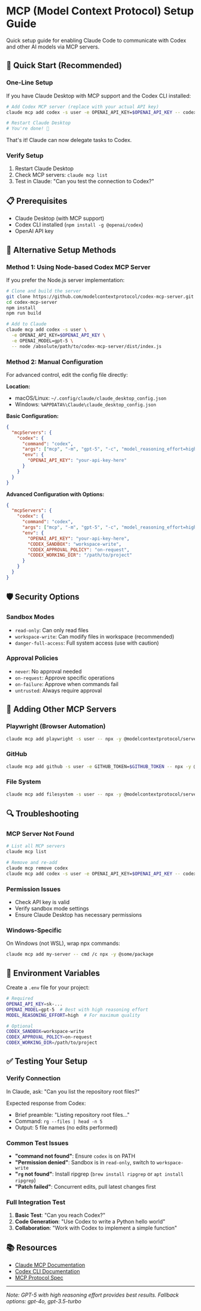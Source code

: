 # MCP (Model Context Protocol) Setup Guide

Quick setup guide for enabling Claude Code to communicate with Codex and other AI models via MCP servers.

## 🚀 Quick Start (Recommended)

### One-Line Setup

If you have Claude Desktop with MCP support and the Codex CLI installed:

```bash
# Add Codex MCP server (replace with your actual API key)
claude mcp add codex -s user -e OPENAI_API_KEY=$OPENAI_API_KEY -- codex mcp -m gpt-5 -c model_reasoning_effort="high"

# Restart Claude Desktop
# You're done! 🎉
```

That's it! Claude can now delegate tasks to Codex.

### Verify Setup

1. Restart Claude Desktop
2. Check MCP servers: `claude mcp list`
3. Test in Claude: "Can you test the connection to Codex?"

## 📋 Prerequisites

- Claude Desktop (with MCP support)
- Codex CLI installed (`npm install -g @openai/codex`)
- OpenAI API key

## 🔧 Alternative Setup Methods

### Method 1: Using Node-based Codex MCP Server

If you prefer the Node.js server implementation:

```bash
# Clone and build the server
git clone https://github.com/modelcontextprotocol/codex-mcp-server.git
cd codex-mcp-server
npm install
npm run build

# Add to Claude
claude mcp add codex -s user \
  -e OPENAI_API_KEY=$OPENAI_API_KEY \
  -e OPENAI_MODEL=gpt-5 \
  -- node /absolute/path/to/codex-mcp-server/dist/index.js
```

### Method 2: Manual Configuration

For advanced control, edit the config file directly:

**Location:**
- macOS/Linux: `~/.config/claude/claude_desktop_config.json`
- Windows: `%APPDATA%\Claude\claude_desktop_config.json`

**Basic Configuration:**
```json
{
  "mcpServers": {
    "codex": {
      "command": "codex",
      "args": ["mcp", "-m", "gpt-5", "-c", "model_reasoning_effort=high"],
      "env": {
        "OPENAI_API_KEY": "your-api-key-here"
      }
    }
  }
}
```

**Advanced Configuration with Options:**
```json
{
  "mcpServers": {
    "codex": {
      "command": "codex",
      "args": ["mcp", "-m", "gpt-5", "-c", "model_reasoning_effort=high"],
      "env": {
        "OPENAI_API_KEY": "your-api-key-here",
        "CODEX_SANDBOX": "workspace-write",
        "CODEX_APPROVAL_POLICY": "on-request",
        "CODEX_WORKING_DIR": "/path/to/project"
      }
    }
  }
}
```

## 🛡️ Security Options

### Sandbox Modes
- `read-only`: Can only read files
- `workspace-write`: Can modify files in workspace (recommended)
- `danger-full-access`: Full system access (use with caution)

### Approval Policies
- `never`: No approval needed
- `on-request`: Approve specific operations
- `on-failure`: Approve when commands fail
- `untrusted`: Always require approval

## 🧪 Adding Other MCP Servers

### Playwright (Browser Automation)
```bash
claude mcp add playwright -s user -- npx -y @modelcontextprotocol/server-playwright
```

### GitHub
```bash
claude mcp add github -s user -e GITHUB_TOKEN=$GITHUB_TOKEN -- npx -y @modelcontextprotocol/server-github
```

### File System
```bash
claude mcp add filesystem -s user -- npx -y @modelcontextprotocol/server-filesystem /path/to/project
```

## 🔍 Troubleshooting

### MCP Server Not Found
```bash
# List all MCP servers
claude mcp list

# Remove and re-add
claude mcp remove codex
claude mcp add codex -s user -e OPENAI_API_KEY=$OPENAI_API_KEY -- codex mcp -m gpt-5 -c model_reasoning_effort="high"
```

### Permission Issues
- Check API key is valid
- Verify sandbox mode settings
- Ensure Claude Desktop has necessary permissions

### Windows-Specific
On Windows (not WSL), wrap npx commands:
```bash
claude mcp add my-server -- cmd /c npx -y @some/package
```

## 📝 Environment Variables

Create a `.env` file for your project:

```bash
# Required
OPENAI_API_KEY=sk-...
OPENAI_MODEL=gpt-5  # Best with high reasoning effort
MODEL_REASONING_EFFORT=high  # For maximum quality

# Optional
CODEX_SANDBOX=workspace-write
CODEX_APPROVAL_POLICY=on-request
CODEX_WORKING_DIR=/path/to/project
```

## ✅ Testing Your Setup

### Verify Connection

In Claude, ask: "Can you list the repository root files?"

Expected response from Codex:
- Brief preamble: "Listing repository root files..."
- Command: `rg --files | head -n 5`
- Output: 5 file names (no edits performed)

### Common Test Issues

- **"command not found"**: Ensure `codex` is on PATH
- **"Permission denied"**: Sandbox is in `read-only`, switch to `workspace-write`
- **"`rg` not found"**: Install ripgrep (`brew install ripgrep` or `apt install ripgrep`)
- **"Patch failed"**: Concurrent edits, pull latest changes first

### Full Integration Test

1. **Basic Test**: "Can you reach Codex?"
2. **Code Generation**: "Use Codex to write a Python hello world"
3. **Collaboration**: "Work with Codex to implement a simple function"

## 📚 Resources

- [Claude MCP Documentation](https://docs.anthropic.com/claude/docs/mcp)
- [Codex CLI Documentation](https://github.com/openai/codex)
- [MCP Protocol Spec](https://modelcontextprotocol.io)

---

*Note: GPT-5 with high reasoning effort provides best results. Fallback options: gpt-4o, gpt-3.5-turbo*